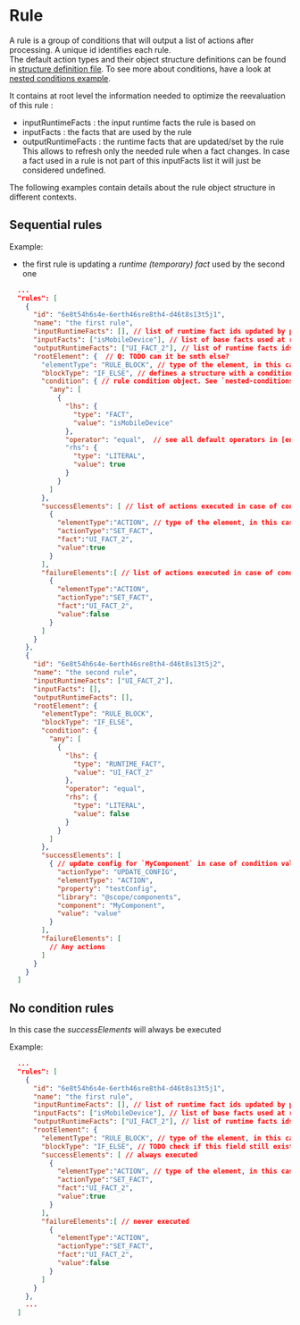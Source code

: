 # Rule

A rule is a group of conditions that will output a list of actions after processing. A unique id identifies each rule.   
The default action types and their object structure definitions can be found in [structure definition file](https://github.com/amadeus-digital/Otter/blob/main/packages/@o3r/rules-engine/src/engine/structure.ts). 
To see more about conditions, have a look at [nested conditions example](./examples/nested-conditions.md). 


It contains at root level the information needed to optimize the reevaluation of this rule :
* inputRuntimeFacts : the input runtime facts the rule is based on
* inputFacts : the facts that are used by the rule
* outputRuntimeFacts : the runtime facts that are updated/set by the rule
This allows to refresh only the needed rule when a fact changes.
In case a fact used in a rule is not part of this inputFacts list it will just be considered undefined.

The following examples contain details about the rule object structure in different contexts.

## Sequential rules
Example:

- the first rule is updating a _runtime (temporary) fact_ used by the second one

```json
  ...
  "rules": [
    {
      "id": "6e8t54h6s4e-6erth46sre8th4-d46t8s13t5j1",
      "name": "the first rule",
      "inputRuntimeFacts": [], // list of runtime fact ids updated by previous rules
      "inputFacts": ["isMobileDevice"], // list of base facts used at rule execution
      "outputRuntimeFacts": ["UI_FACT_2"], // list of runtime facts ids modified by this rule
      "rootElement": {  // Q: TODO can it be smth else?
        "elementType": "RULE_BLOCK", // type of the element, in this case a RULE_BLOCK.
        "blockType": "IF_ELSE", // defines a structure with a condition and a list of success elements plus a list of failure elements
        "condition": { // rule condition object. See `nested-conditions.ts` for object structure details
          "any": [
            {
              "lhs": {
                "type": "FACT",
                "value": "isMobileDevice"
              },
              "operator": "equal",  // see all default operators in [engine operators section](https://github.com/amadeus-digital/Otter/blob/main/packages/%40o3r/rules-engine/src/engine/operator/operators/index.ts)
              "rhs": {
                "type": "LITERAL",
                "value": true
              }
            }
          ]
        },
        "successElements": [ // list of actions executed in case of condition evaluation as success
          {
            "elementType":"ACTION", // type of the element, in this case an ACTION
            "actionType":"SET_FACT",
            "fact":"UI_FACT_2",
            "value":true
          }
        ],
        "failureElements":[ // list of actions executed in case of condition evaluation as failure
          {
            "elementType":"ACTION",
            "actionType":"SET_FACT",
            "fact":"UI_FACT_2",
            "value":false
          }
        ]
      }
    },
    {
      "id": "6e8t54h6s4e-6erth46sre8th4-d46t8s13t5j2",
      "name": "the second rule",
      "inputRuntimeFacts": ["UI_FACT_2"],
      "inputFacts": [],
      "outputRuntimeFacts": [],
      "rootElement": {
        "elementType": "RULE_BLOCK",
        "blockType": "IF_ELSE",
        "condition": {
          "any": [
            {
              "lhs": {
                "type": "RUNTIME_FACT",
                "value": "UI_FACT_2"
              },
              "operator": "equal",
              "rhs": {
                "type": "LITERAL",
                "value": false
              }
            }
          ]
        },
        "successElements": [
          { // update config for `MyComponent` in case of condition valid output
            "actionType": "UPDATE_CONFIG",
            "elementType": "ACTION",
            "property": "testConfig",
            "library": "@scope/components",
            "component": "MyComponent",
            "value": "value"
          }
        ],
        "failureElements": [
          // Any actions
        ]
      }
    }
  ]
```

## No condition rules
In this case the _successElements_ will always be executed

Example:

```json
  ...
  "rules": [
    {
      "id": "6e8t54h6s4e-6erth46sre8th4-d46t8s13t5j1",
      "name": "the first rule",
      "inputRuntimeFacts": [], // list of runtime fact ids updated by previous rules
      "inputFacts": ["isMobileDevice"], // list of base facts used at rule execution
      "outputRuntimeFacts": ["UI_FACT_2"], // list of runtime facts ids modified by this rule
      "rootElement": {
        "elementType": "RULE_BLOCK", // type of the element, in this case a RULE_BLOCK.
        "blockType": "IF_ELSE", // TODO check if this field still exists
        "successElements": [ // always executed
          {
            "elementType":"ACTION", // type of the element, in this case an ACTION
            "actionType":"SET_FACT",
            "fact":"UI_FACT_2",
            "value":true
          }
        ],
        "failureElements":[ // never executed
          {
            "elementType":"ACTION",
            "actionType":"SET_FACT",
            "fact":"UI_FACT_2",
            "value":false
          }
        ]
      }
    },
    ...
  ]
```
